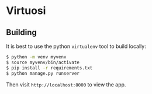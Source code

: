 # Virtuosi

## Building

It is best to use the python `virtualenv` tool to build locally:

```sh
$ python -m venv myvenv
$ source myvenv/bin/activate
$ pip install -r requirements.txt
$ python manage.py runserver
```

Then visit `http://localhost:8000` to view the app.